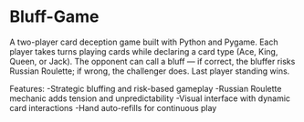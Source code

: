 # Bluff-Game
A two-player card deception game built with Python and Pygame. Each player takes turns playing cards while declaring a card type (Ace, King, Queen, or Jack). The opponent can call a bluff — if correct, the bluffer risks Russian Roulette; if wrong, the challenger does. Last player standing wins.

Features:
-Strategic bluffing and risk-based gameplay
-Russian Roulette mechanic adds tension and unpredictability
-Visual interface with dynamic card interactions
-Hand auto-refills for continuous play

